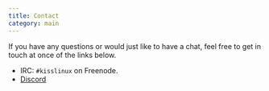```yaml
---
title: Contact
category: main
---
```


If you have any questions or would just like to have a chat, feel free to get in touch at once of the links below.

- IRC: `#kisslinux` on Freenode.
- [Discord](https://discord.gg/YRwnHgH)
